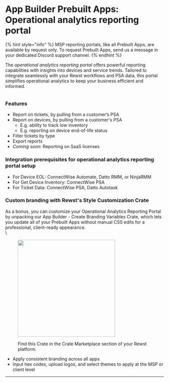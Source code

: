 # App Builder Prebuilt Apps: Operational analytics reporting portal

{% hint style="info" %}
MSP reporting portals, like all Prebuilt Apps, are available by request only. To request Prebuilt Apps, send us a message in your dedicated Discord support channel.
{% endhint %}

The _operational analytics reporting portal_ offers powerful reporting capabilities with insights into devices and service trends. Tailored to integrate seamlessly with your Rewst workflows and PSA data, this portal simplifies operational analytics to keep your business efficient and informed.

<figure><img src="../../../.gitbook/assets/image (34).png" alt=""><figcaption></figcaption></figure>

### Features

* Report on tickets, by pulling from a customer’s PSA
* Report on devices, by pulling from a customer's PSA
  * E.g. ability to track low inventory
  * E.g. reporting on device end-of-life status
* Filter tickets by type
* Export reports
* _Coming soon:_ Reporting on SaaS licenses

### Integration prerequisites for operational analytics reporting portal setup

* For Device EOL: ConnectWise Automate, Datto RMM, or NinjaRMM
* For Get Device Inventory: ConnectWise PSA
* For Ticket Data: ConnectWise PSA, Datto Autotask

### Custom branding with Rewst's Style Customization Crate

As a bonus, you can customize your Operational Analytics Reporting Portal by unpacking our App Builder - Create Branding Variables Crate, which lets you update all of your Prebuilt Apps without manual CSS edits for a professional, client-ready appearance.\
\


<figure><img src="../../../.gitbook/assets/Screenshot 2025-08-08 at 4.40.40 PM.png" alt="" width="309"><figcaption><p>Find this Crate in the Crate Marketplace section of your Rewst platform.</p></figcaption></figure>

* Apply consistent branding across all apps
* Input hex codes, upload logos, and select themes to apply at the MSP or client level



***
